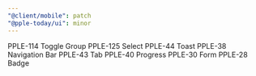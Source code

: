 ```yaml
---
"@client/mobile": patch
"@pple-today/ui": minor
---
```


PPLE-114 Toggle Group
PPLE-125 Select
PPLE-44 Toast
PPLE-38 Navigation Bar
PPLE-43 Tab
PPLE-40 Progress
PPLE-30 Form
PPLE-28 Badge
